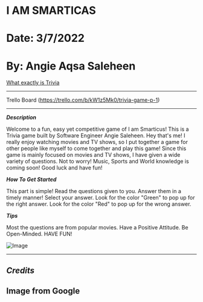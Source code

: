 # I AM SMARTICAS

# Date: 3/7/2022

#  By: Angie Aqsa Saleheen

[What exactly is Trivia ](https://www.collinsdictionary.com/us/dictionary/english/trivia-game)

*** 

Trello Board (https://trello.com/b/kW1z5Mk0/trivia-game-p-1)

***

***Description***


Welcome to a fun, easy yet competitive game of I am Smarticus! This is a Trivia game built by Software Engineer Angie Saleheen. Hey that's me!
I really enjoy watching movies and TV shows, so I put together a game for other people like myself to come together and play this game! Since this game is mainly focused on movies and TV shows, I have given a wide variety of questions. Not to worry! Music, Sports and World knowledge is coming soon! Good luck and have fun!





***How To Get Started***

This part is simple!
Read the questions given to you.
Answer them in a timely manner!
Select your answer.
Look for the color "Green" to pop up for the right answer.
Look for the color "Red" to pop up for the wrong answer.



***Tips***


Most the questions are from popular movies.
Have a Positive Attitude.
Be Open-Minded.
HAVE FUN!




![Image](https://princewilliamlivingweb.s3-accelerate.amazonaws.com/2022/01/Trivia-Day-.gif)

***




## ***Credits***

## Image from Google
